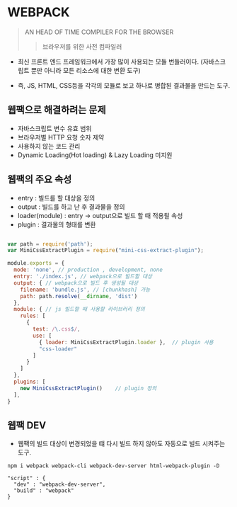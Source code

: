 # WEBPACK

> AN HEAD OF TIME COMPILER FOR THE BROWSER
>> 브라우저를 위한 사전 컴파일러

- 최신 프론트 엔드 프레임워크에서 가장 많이 사용되는 모듈 번들러이다. (자바스크립트 뿐만 아니라 모든 리소스에 대한 변환 도구)

- 즉, JS, HTML, CSS등을 각각의 모듈로 보고 하나로 병합된 결과물을 만드는 도구.


## 웹팩으로 해결하려는 문제
- 자바스크립트 변수 유효 범위
- 브라우저별 HTTP 요청 숫자 제약
- 사용하지 않는 코드 관리
- Dynamic Loading(Hot loading) & Lazy Loading 미지원


## 웹팩의 주요 속성 

- entry : 빌드를 할 대상을 정의
- output : 빌드를 하고 난 후 결과물을 정의
- loader(module) : entry -> output으로 빌드 할 때 적용될 속성
- plugin : 결과물의 형태를 변환

``` js

var path = require('path');
var MiniCssExtractPlugin = require("mini-css-extract-plugin");

module.exports = {
  mode: 'none', // production , development, none
  entry: './index.js', // webpack으로 빌드할 대상
  output: { // webpack으로 빌드 후 생성될 대상 
    filename: 'bundle.js', // [chunkhash] 가능  
    path: path.resolve(__dirname, 'dist')
  },
  module: { // js 빌드할 때 사용할 라이브러리 정의 
    rules: [    
      {
        test: /\.css$/,
        use: [
          { loader: MiniCssExtractPlugin.loader },  // plugin 사용
          "css-loader"
        ]
      }
    ]
  },
  plugins: [
    new MiniCssExtractPlugin()    // plugin 정의 
  ],
} 


```


## 웹팩 DEV 

- 웹팩의 빌드 대상이 변경되었을 떄 다시 빌드 하지 않아도 자동으로 빌드 시켜주는 도구.

``` npm i webpack webpack-cli webpack-dev-server html-webpack-plugin -D ```



```
"script" : {
  "dev" : "webpack-dev-server",
  "build" : "webpack"
}

```